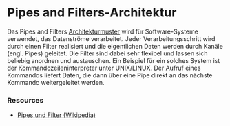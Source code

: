 # Pipes and Filters-Architektur

Das Pipes and Filters [Architekturmuster](Software-Architektur)
wird für Software-Systeme verwendet, das Datenströme verarbeitet. Jeder
Verarbeitungsschritt wird durch einen Filter realisiert und die
eigentlichen Daten werden durch Kanäle (engl. Pipes) geleitet.
Die Filter sind dabei sehr flexibel und lassen sich beliebig anordnen
und austauschen. Ein Beispiel für ein solches System ist der 
Kommandozeileninterpreter unter UNIX/LINUX. Der Aufruf eines Kommandos
liefert Daten, die dann über eine Pipe direkt an das nächste Kommando 
weitergeleitet werden.

### Resources
* [Pipes und Filter (Wikipedia)](https://de.wikipedia.org/wiki/Pipes_und_Filter)
